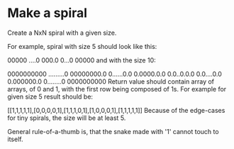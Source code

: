 # Make a spiral

Create a NxN spiral with a given size.

For example, spiral with size 5 should look like this:

00000
....0
000.0
0...0
00000
and with the size 10:

0000000000
.........0
00000000.0
0......0.0
0.0000.0.0
0.0..0.0.0
0.0....0.0
0.000000.0
0........0
0000000000
Return value should contain array of arrays, of 0 and 1, with the first row being composed of 1s. For example for given size 5 result should be:

[[1,1,1,1,1],[0,0,0,0,1],[1,1,1,0,1],[1,0,0,0,1],[1,1,1,1,1]]
Because of the edge-cases for tiny spirals, the size will be at least 5.

General rule-of-a-thumb is, that the snake made with '1' cannot touch to itself.
